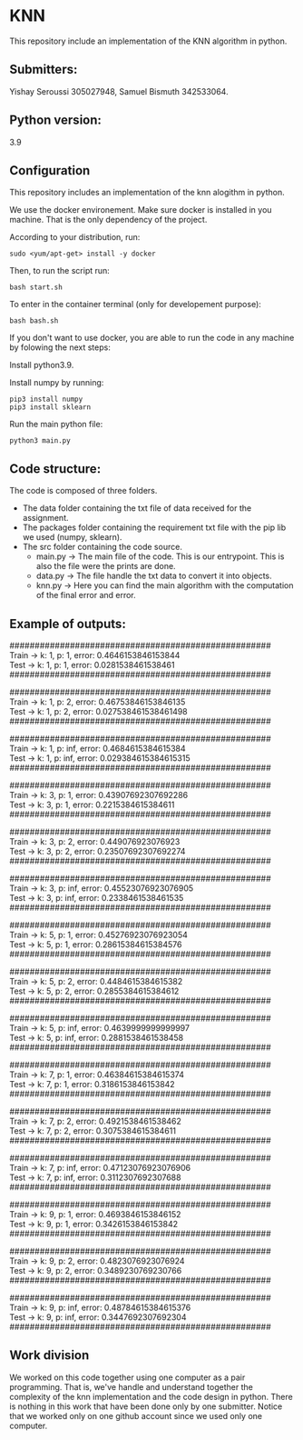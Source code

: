 # KNN

This repository include an implementation of the KNN algorithm in python. 

## Submitters: 

Yishay Seroussi 305027948, Samuel Bismuth 342533064.

## Python version:

 3.9

## Configuration

This repository includes an implementation of the knn alogithm in python.

We use the docker environement. Make sure docker is installed in you machine. That is the only dependency of the project. 

According to your distribution, run:

    sudo <yum/apt-get> install -y docker

Then, to run the script run: 
    
    bash start.sh 

To enter in the container terminal (only for developement purpose):

    bash bash.sh 

If you don't want to use docker, you are able to run the code in any machine by folowing the next steps:

Install python3.9.

Install numpy by running:

    pip3 install numpy
    pip3 install sklearn

Run the main python file:

    python3 main.py

## Code structure:

The code is composed of three folders.

- The data folder containing the txt file of data received for the assignment.
- The packages folder containing the requirement txt file with the pip lib we used (numpy, sklearn).
- The src folder containing the code source.
    - main.py -> The main file of the code. This is our entrypoint. This is also the file were the prints are done.
    - data.py -> The file handle the txt data to convert it into objects.
    - knn.py -> Here you can find the main algorithm with the computation of the final error and error.

## Example of outputs:

#################################################### <br>
Train -> k: 1, p: 1, error: 0.4646153846153844 <br>
Test -> k: 1, p: 1, error: 0.0281538461538461 <br>
#################################################### <br>

#################################################### <br>
Train -> k: 1, p: 2, error: 0.46753846153846135 <br>
Test -> k: 1, p: 2, error: 0.027538461538461498 <br>
#################################################### <br>

#################################################### <br>
Train -> k: 1, p: inf, error: 0.4684615384615384 <br>
Test -> k: 1, p: inf, error: 0.029384615384615315 <br>
#################################################### <br>

#################################################### <br>
Train -> k: 3, p: 1, error: 0.43907692307692286 <br>
Test -> k: 3, p: 1, error: 0.2215384615384611 <br>
#################################################### <br>

#################################################### <br>
Train -> k: 3, p: 2, error: 0.449076923076923 <br>
Test -> k: 3, p: 2, error: 0.23507692307692274 <br>
#################################################### <br>

#################################################### <br>
Train -> k: 3, p: inf, error: 0.45523076923076905 <br>
Test -> k: 3, p: inf, error: 0.2338461538461535 <br>
#################################################### <br>

#################################################### <br>
Train -> k: 5, p: 1, error: 0.45276923076923054 <br>
Test -> k: 5, p: 1, error: 0.28615384615384576 <br>
#################################################### <br>

#################################################### <br>
Train -> k: 5, p: 2, error: 0.4484615384615382 <br>
Test -> k: 5, p: 2, error: 0.2855384615384612 <br>
#################################################### <br>

#################################################### <br>
Train -> k: 5, p: inf, error: 0.4639999999999997 <br>
Test -> k: 5, p: inf, error: 0.2881538461538458 <br>
#################################################### <br>

#################################################### <br>
Train -> k: 7, p: 1, error: 0.46384615384615374 <br>
Test -> k: 7, p: 1, error: 0.3186153846153842 <br>
#################################################### <br>

#################################################### <br>
Train -> k: 7, p: 2, error: 0.4921538461538462 <br>
Test -> k: 7, p: 2, error: 0.3075384615384611 <br>
#################################################### <br>

#################################################### <br>
Train -> k: 7, p: inf, error: 0.47123076923076906 <br>
Test -> k: 7, p: inf, error: 0.3112307692307688 <br>
#################################################### <br>

#################################################### <br>
Train -> k: 9, p: 1, error: 0.4693846153846152 <br>
Test -> k: 9, p: 1, error: 0.3426153846153842 <br>
#################################################### <br>

#################################################### <br>
Train -> k: 9, p: 2, error: 0.4823076923076924 <br>
Test -> k: 9, p: 2, error: 0.3489230769230766 <br>
#################################################### <br>

#################################################### <br>
Train -> k: 9, p: inf, error: 0.48784615384615376 <br>
Test -> k: 9, p: inf, error: 0.3447692307692304 <br>
#################################################### <br>

## Work division

We worked on this code together using one computer as a pair programming.
That is, we've handle and understand together the complexity of the knn implementation and the code design in python. There is nothing in this work that have been done only by one submitter.
Notice that we worked only on one github account since we used only one computer.